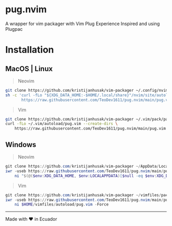 # pug.nvim

A wrapper for vim packager with Vim Plug Experience Inspired and using Plugpac

# Installation

## MacOS | Linux

> Neovim
```sh
git clone https://github.com/kristijanhusak/vim-packager ~/.config/nvim/pack/packager/opt/vim-packager
sh -c 'curl -fLo "${XDG_DATA_HOME:-$HOME/.local/share}"/nvim/site/autoload/pug.vim --create-dirs \
       https://raw.githubusercontent.com/TeoDev1611/pug.nvim/main/pug.vim'
```
> Vim

```sh
git clone https://github.com/kristijanhusak/vim-packager ~/.vim/pack/packager/opt/vim-packager
curl -fLo ~/.vim/autoload/pug.vim --create-dirs \
    https://raw.githubusercontent.com/TeoDev1611/pug.nvim/main/pug.vim
```

## Windows

> Neovim
```ps1
git clone https://github.com/kristijanhusak/vim-packager ~/AppData/Local/nvim/pack/packager/opt/vim-packager
iwr -useb https://raw.githubusercontent.com/TeoDev1611/pug.nvim/main/pug.vim |`
    ni "$(@($env:XDG_DATA_HOME, $env:LOCALAPPDATA)[$null -eq $env:XDG_DATA_HOME])/nvim-data/site/autoload/pug.vim" -Force
```

> Vim

```ps1
git clone https://github.com/kristijanhusak/vim-packager ~/vimfiles/pack/packager/opt/vim-packager
iwr -useb https://raw.githubusercontent.com/TeoDev1611/pug.nvim/main/pug.vim |`
    ni $HOME/vimfiles/autoload/pug.vim -Force
```

---
Made with :heart: in Ecuador
